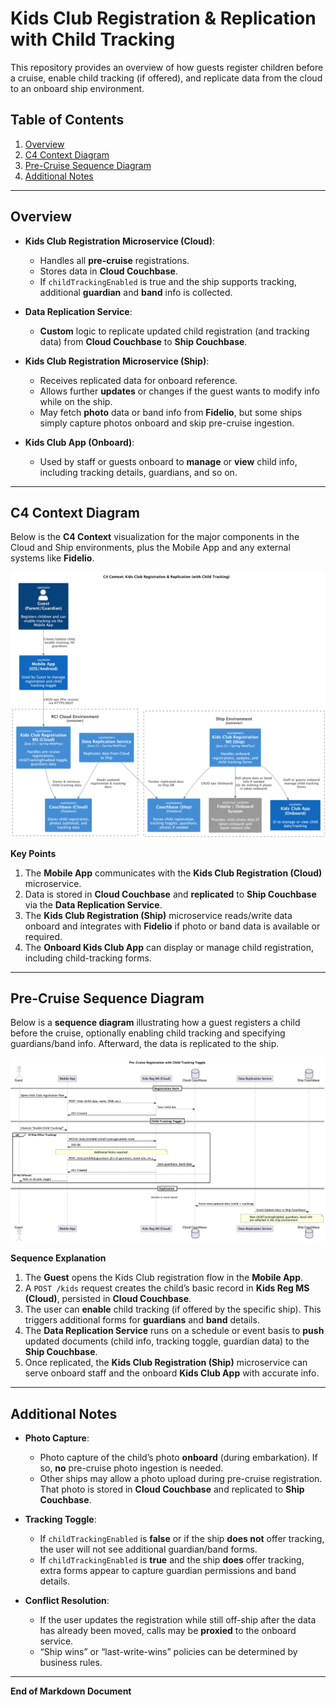 # Kids Club Registration & Replication with Child Tracking

This repository provides an overview of how guests register children before a cruise, enable child tracking (if offered), and replicate data from the cloud to an onboard ship environment.

## Table of Contents

1. [Overview](#overview)
2. [C4 Context Diagram](#c4-context-diagram)
3. [Pre-Cruise Sequence Diagram](#pre-cruise-sequence-diagram)
4. [Additional Notes](#additional-notes)

---

## Overview

- **Kids Club Registration Microservice (Cloud)**:
    - Handles all **pre-cruise** registrations.
    - Stores data in **Cloud Couchbase**.
    - If `childTrackingEnabled` is true and the ship supports tracking, additional **guardian** and **band** info is collected.

- **Data Replication Service**:
    - **Custom** logic to replicate updated child registration (and tracking data) from **Cloud Couchbase** to **Ship Couchbase**.

- **Kids Club Registration Microservice (Ship)**:
    - Receives replicated data for onboard reference.
    - Allows further **updates** or changes if the guest wants to modify info while on the ship.
    - May fetch **photo** data or band info from **Fidelio**, but some ships simply capture photos onboard and skip pre-cruise ingestion.

- **Kids Club App (Onboard)**:
    - Used by staff or guests onboard to **manage** or **view** child info, including tracking details, guardians, and so on.

---

## C4 Context Diagram

Below is the **C4 Context** visualization for the major components in the Cloud and Ship environments, plus the Mobile App and any external systems like **Fidelio**.

![C4 Context Diagram](./diagrams/replication-context-diagram.png)

**Key Points**
1. The **Mobile App** communicates with the **Kids Club Registration (Cloud)** microservice.
2. Data is stored in **Cloud Couchbase** and **replicated** to **Ship Couchbase** via the **Data Replication Service**.
3. The **Kids Club Registration (Ship)** microservice reads/write data onboard and integrates with **Fidelio** if photo or band data is available or required.
4. The **Onboard Kids Club App** can display or manage child registration, including child-tracking forms.

---

## Pre-Cruise Sequence Diagram

Below is a **sequence diagram** illustrating how a guest registers a child before the cruise, optionally enabling child tracking and specifying guardians/band info. Afterward, the data is replicated to the ship.

![Pre-Cruise Registration with Child Tracking Toggle](./diagrams/pre-registration-sequence.png)

**Sequence Explanation**
1. The **Guest** opens the Kids Club registration flow in the **Mobile App**.
2. A `POST /kids` request creates the child’s basic record in **Kids Reg MS (Cloud)**, persisted in **Cloud Couchbase**.
3. The user can **enable** child tracking (if offered by the specific ship). This triggers additional forms for **guardians** and **band** details.
4. The **Data Replication Service** runs on a schedule or event basis to **push** updated documents (child info, tracking toggle, guardian data) to the **Ship Couchbase**.
5. Once replicated, the **Kids Club Registration (Ship)** microservice can serve onboard staff and the onboard **Kids Club App** with accurate info.

---

## Additional Notes

- **Photo Capture**:
    - Photo capture of the child’s photo **onboard** (during embarkation). If so, **no** pre-cruise photo ingestion is needed.
    - Other ships may allow a photo upload during pre-cruise registration. That photo is stored in **Cloud Couchbase** and replicated to **Ship Couchbase**.

- **Tracking Toggle**:
    - If `childTrackingEnabled` is **false** or if the ship **does not** offer tracking, the user will not see additional guardian/band forms.
    - If `childTrackingEnabled` is **true** and the ship **does** offer tracking, extra forms appear to capture guardian permissions and band details.

- **Conflict Resolution**:
    - If the user updates the registration while still off-ship after the data has already been moved, calls may be **proxied** to the onboard service.
    - “Ship wins” or “last-write-wins” policies can be determined by business rules.

---

**End of Markdown Document**  
